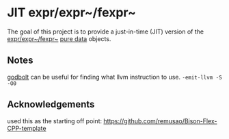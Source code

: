 JIT expr/expr~/fexpr~
===

The goal of this project is to provide a just-in-time (JIT) version of the
[expr/expr~/fexpr~](http://yadegari.org/expr/expr.html) [pure data](http://puredata.info/) objects.

Notes
---

[godbolt](https://godbolt.org/) can be useful for finding what llvm instruction to use.
`-emit-llvm -S -O0`

Acknowledgements
---

used this as the starting off point: https://github.com/remusao/Bison-Flex-CPP-template

